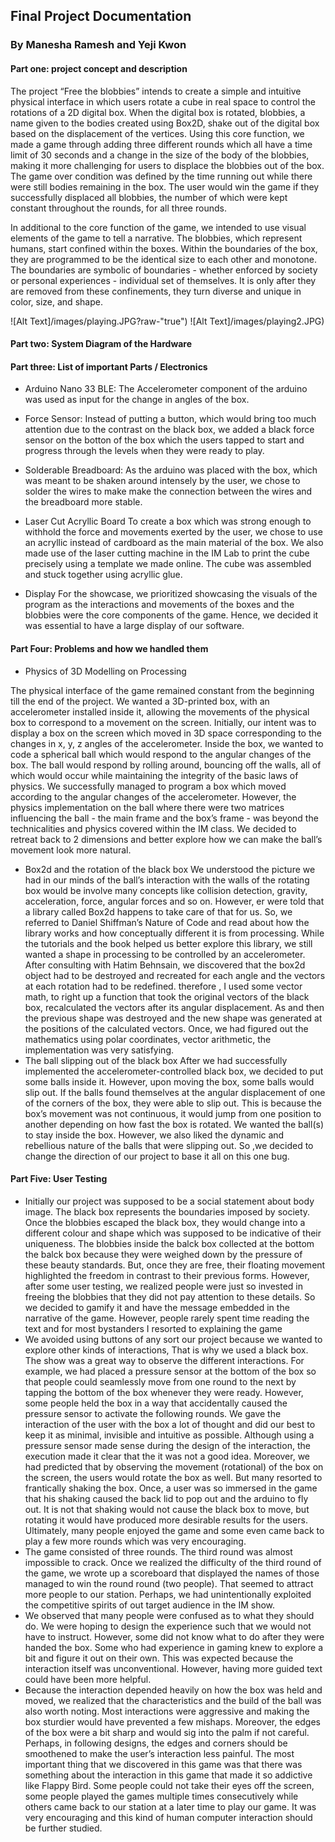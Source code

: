 ## Final Project Documentation

### By Manesha Ramesh and Yeji Kwon
#### Part one: project concept and description 

The project “Free the blobbies” intends to create a simple and intuitive physical interface in which users rotate a cube in real space to control the rotations of a 2D digital box. When the digital box is rotated, blobbies, a name given to the bodies created using Box2D, shake out of the digital box based on the displacement of the vertices. Using this core function, we made a game through adding three different rounds which all have a time limit of 30 seconds and a change in the size of the body of the blobbies, making it more challenging for users to displace the blobbies out of the box. The game over condition was defined by the time running out while there were still bodies remaining in the box. The user would win the game if they successfully displaced all blobbies, the number of which were kept constant throughout the rounds, for all three rounds. 

In additional to the core function of the game, we intended to use visual elements of the game to tell a narrative. The blobbies, which represent humans, start confined within the boxes. Within the boundaries of the box, they are programmed to be the identical size to each other and monotone. The boundaries are symbolic of boundaries - whether enforced  by society or personal experiences - individual set of themselves. It is only after they are removed from these confinements, they turn diverse and unique in color, size, and shape. 

![Alt Text]/images/playing.JPG?raw-"true")
![Alt Text]/images/playing2.JPG)


#### Part two: System Diagram of the Hardware


#### Part three: List of important Parts / Electronics

- Arduino Nano 33 BLE: 
The Accelerometer component of the arduino was used as input for the change in angles of the box. 

- Force Sensor: 
Instead of putting a button, which would bring too much attention due to the contrast on the black box, we added a black force sensor on the botton of the box which the users tapped to start and progress through the levels when they were ready to play. 

- Solderable Breadboard:
As the arduino was placed with the box, which was meant to be shaken around intensely by the user, we chose to solder the wires to make make the connection between the wires and the breadboard more stable. 


- Laser Cut Acryllic Board
To create a box which was strong enough to withhold the force and movements exerted by the user, we chose to use an acryllic instead of cardboard as the main material of the box. We also made use of the laser cutting machine in the IM Lab to print the cube precisely using a template we made online. The cube was assembled and stuck together using acryllic glue. 



- Display
For the showcase, we prioritized showcasing the visuals of the program as the interactions and movements of the boxes and the blobbies were the core components of the game. Hence, we decided it was essential to have a large display of our software. 


#### Part Four: Problems and how we handled them

- Physics of 3D Modelling on Processing

The physical interface of the game remained constant from the beginning till the end of the project. We wanted a 3D-printed box, with an accelerometer installed inside it, allowing the movements of the physical box to correspond to a movement on the screen. Initially, our intent was to display a box on the screen which moved in 3D space corresponding to the changes in x, y, z angles of the accelerometer. Inside the box, we wanted to code a spherical ball which would respond to the angular changes of the box. The ball would respond by rolling around, bouncing off the walls, all of which would occur while maintaining the integrity of the basic laws of physics. We successfully managed to program a box which moved according to the angular changes of the accelerometer. However, the physics implementation on the ball where there were two matrices influencing the ball - the main frame and the box’s frame - was beyond the technicalities and physics covered within the IM class. We decided to retreat back to 2 dimensions and better explore how we can make the ball’s movement look more natural.
- Box2d and the rotation of the black box
We understood the picture we had in our minds of the ball’s interaction with the walls of the rotating box would be involve many concepts like collision detection, gravity, acceleration, force, angular forces and so on. However, er were told that a library called Box2d happens to take care of that for us. So, we referred to Daniel Shiffman’s Nature of Code and read about how the library works and how conceptually different it is from processing.
While the tutorials and the book helped us better explore this library, we still wanted a shape in processing to be controlled by an accelerometer. After consulting with Hatim Behnsain, we discovered that the box2d object had to be destroyed and recreated for each angle and the vectors at each rotation had to be redefined. therefore , I used some vector math, to right up a function that took the original vectors of the black box, recalculated the vectors after its angular displacement. As and then the previous shape was destroyed and the new shape was generated at the positions of the calculated vectors. Once, we had figured out the mathematics using polar coordinates, vector arithmetic, the implementation was very satisfying. 
- The ball slipping out of the black box
After we had successfully implemented the accelerometer-controlled black box, we decided to put some balls inside it. However, upon moving the box, some balls would slip out. If the balls found themselves at the angular displacement of one of the corners of the box, they were able to slip out. This is because the box’s movement was not continuous, it would jump from one position to another depending on how fast the box is rotated. We wanted the ball(s) to stay inside the box. However, we also liked the dynamic and rebellious nature of the balls that were slipping out. So ,we decided to change the direction of our project to base it all on this one bug. 

#### Part Five: User Testing 

- Initially our project was supposed to be a social statement about body image. The black box represents the boundaries imposed by society. Once the blobbies escaped the black box, they would change into a different colour and shape which was supposed to be indicative of their uniqueness. The blobbies inside the balck box collected at the bottom the balck box because they were weighed down by the pressure of these beauty standards. But, once they are free, their floating movement highlighted the freedom in contrast to their previous forms. However, after some user testing, we realized people were just so invested in freeing the blobbies that they did not pay attention to these details. So we decided to gamify it and have the message embedded in the narrative of the game. However, people rarely spent time reading the text and for most bystanders I  resorted to explaining the game
- We avoided using buttons of any sort our project because we wanted to explore other kinds of interactions, That is why we used a black box. The  show was a great way to observe the different interactions. For example, we had placed a pressure sensor at the bottom of the box so that people could seamlessly move from one round to the next by tapping the bottom of the box  whenever they were ready. However, some people held the box in a way that accidentally caused the pressure sensor to activate the following rounds. We gave the interaction of the user with the box a lot of thought and did our best to keep it as minimal, invisible and intuitive as possible. Although using a pressure sensor made sense during the design of the interaction, the execution made it clear that the it was not a good idea.
Moreover, we had predicted that by observing the movement (rotational) of the box on the screen, the users would rotate the box as well. But many resorted to frantically shaking the box. Once, a user was so immersed in the game that his shaking caused the back lid to pop out and the arduino to fly out. It is not that shaking would not cause the black box to move, but rotating it would have produced more desirable results for the users. Ultimately, many people enjoyed the game and some even came back to play a few more rounds which was very encouraging. 
- The game consisted of three rounds. The third round was almost impossible to crack. Once we realized the difficulty of the third round of the game, we wrote up a scoreboard that displayed the names of those managed to win the round round (two people). That seemed to attract more people to our station. Perhaps, we had unintentionally exploited the competitive spirits of out target audience in the IM show.
- We observed that many people were confused as to what they should do. We were hoping to design the experience such that we would not have to instruct. However, some did not know what to do after they were  handed the box. Some who had experience in gaming knew to explore a bit and figure it out on their own. This was expected because the interaction itself was unconventional. However, having more guided text could have been more helpful. 
- Because the interaction depended heavily on how the box was held and moved, we realized that the characteristics and the build of the ball was also worth noting. Most interactions were aggressive and making the box sturdier would have prevented a few mishaps. Moreover, the edges of the box were a bit sharp and would sig into the palm if not careful. Perhaps, in following designs, the edges and corners should be smoothened to make the user’s interaction less painful. 
The most important thing that we discovered in this game was that there was something about the interaction in this game that made it so addictive like Flappy Bird. Some people could not take their eyes off the screen, some people played the games multiple times consecutively while others came back to our station at a later time to play our game. It was very encouraging and this kind of human computer interaction should be further studied. 
